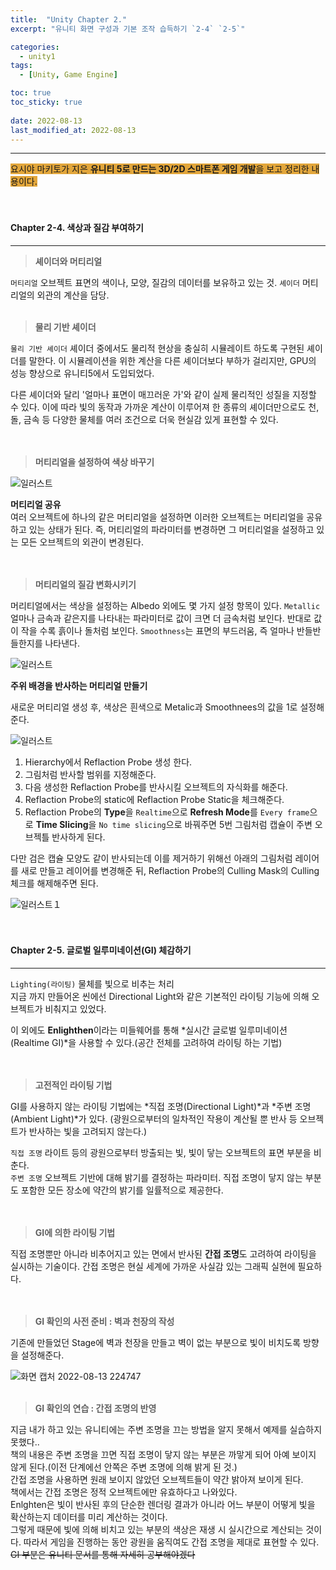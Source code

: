 ```yaml
---
title:  "Unity Chapter 2."
excerpt: "유니티 화면 구성과 기본 조작 습득하기 `2-4` `2-5`"

categories:
  - unity1
tags:
  - [Unity, Game Engine]

toc: true
toc_sticky: true
 
date: 2022-08-13
last_modified_at: 2022-08-13
---
```

--- 
<span style="background-color:#E2A63B">요시야 마키토가 지은 **유니티 5로 만드는 3D/2D 스마트폰 게임 개발**을 보고 정리한 내용이다.</span>  
<br>
<br> 
#### Chapter 2-4. 색상과 질감 부여하기    
---
 
> **셰이더와 머티리얼**

`머티리얼` 오브젝트 표면의 색이나, 모양, 질감의 데이터를 보유하고 있는 것.
`셰이더` 머티리얼의 외관의 계산을 담당.
<br>
<br>
> **물리 기반 셰이더**  

`물리 기반 셰이더` 셰이더 중에서도 물리적 현상을 충실히 시뮬레이트 하도록 구현된 셰이더를 말한다. 이 시뮬레이션을 위한 계산을 다른 셰이더보다 부하가 걸리지만, GPU의 성능 향상으로 유니티5에서 도입되었다.  
 
다른 셰이더와 달리 '얼마나 표면이 매끄러운 가'와 같이 실제 물리적인 성질을 지정할 수 있다. 이에 따라 빛의 동작과 가까운 계산이 이루어져 한 종류의 셰이더만으로도 천, 돌, 금속 등 다양한 물체를 여러 조건으로 더욱 현실감 있게 표현할 수 있다.  
<br>
<br>
> **머티리얼을 설정하여 색상 바꾸기**  

![일러스트](https://user-images.githubusercontent.com/106606698/184494513-4b267544-2a39-472b-bceb-1f2c8c34f90b.png)

**머티리얼 공유**  
여러 오브젝트에 하나의 같은 머티리얼을 설정하면 이러한 오브젝트는 머티리얼을 공유하고 있는 상태가 된다. 즉, 머티리얼의 파라미터를 변경하면 그 머티리얼을 설정하고 있는 모든 오브젝트의 외관이 변경된다.  
<br>
<br>
> **머티리얼의 질감 변화시키기**  

머리티얼에서는 색상을 설정하는 Albedo 외에도 몇 가지 설정 항목이 있다. 
`Metallic` 얼마나 금속과 같은지를 나타내는 파라미터로 값이 크면 더 금속처럼 보인다. 반대로 값이 작을 수록 흙이나 돌처럼 보인다. 
`Smoothness`는 표면의 부드러움, 즉 얼마나 반들반들한지를 나타낸다.  
 
![일러스트](https://user-images.githubusercontent.com/106606698/184495288-7ba81b5a-0b26-4d89-b406-d9b773d9badb.png)  

**주위 배경을 반사하는 머티리얼 만들기**  
 
새로운 머티리얼 생성 후, 색상은 흰색으로 Metalic과 Smoothnees의 값을 1로 설정해준다.  

![일러스트](https://user-images.githubusercontent.com/106606698/184496047-279591b0-af88-4453-aaa3-a755487a545b.png)  
 
1. Hierarchy에서 Reflaction Probe 생성 한다.  
2. 그림처럼 반사할 범위를 지정해준다.  
3. 다음 생성한 Reflaction Probe를 반사시킬 오브젝트의 자식화를 해준다.
4. Reflaction Probe의 static에 Reflaction Probe Static을 체크해준다.
5. Reflaction Probe의 **Type**을 `Realtime`으로 **Refresh Mode**를 `Every frame`으로 **Time Slicing**을 `No time slicing`으로 바꿔주면 5번 그림처럼 캡슐이 주변 오브젝틀 반사하게 된다.  

다만 검은 캡슐 모양도 같이 반사되는데 이를 제거하기 위해선 아래의 그림처럼 레이어를 새로 만들고 레이어를 변경해준 뒤, Reflaction Probe의 Culling Mask의 Culling 체크를 해제해주면 된다.  
 
![일러스트１](https://user-images.githubusercontent.com/106606698/184496052-6c6b9673-4c91-4f4c-95c0-9ae8e4044bbc.png)  
<br>
<br>
#### Chapter 2-5. 글로벌 일루미네이션(GI) 체감하기   
--- 

`Lighting(라이팅)` 물체를 빛으로 비추는 처리  
지금 까지 만들어온 씬에선 Directional Light와 같은 기본적인 라이팅 기능에 의해 오브젝트가 비춰지고 있었다.  
 
이 외에도 **Enlighthen**이라는 미들웨어를 통해 *실시간 글로벌 일루미네이션(Realtime GI)*을 사용할 수 있다.(공간 전체를 고려하여 라이팅 하는 기법)  
<br>
<br>
> **고전적인 라이팅 기법**  
 
GI를 사용하지 않는 라이팅 기법에는 *직접 조명(Directional Light)*과 *주변 조명(Ambient Light)*가 있다. (광원으로부터의 일차적인 작용이 계산될 뿐 반사 등 오브젝트가 반사하는 빛을 고려되지 않는다.)  
 
`직접 조명` 라이트 등의 광원으로부터 방출되는 빛, 빛이 닿는 오브젝트의 표면 부분을 비춘다.  
`주변 조명` 오브젝트 기반에 대해 밝기를 결정하는 파라미터. 직접 조명이 닿지 않는 부분도 포함한 모든 장소에 약간의 밝기를 일률적으로 제공한다.  
<br>
<br>
> **GI에 의한 라이팅 기법**  
 
직접 조명뿐만 아니라 비추어지고 있는 면에서 반사된 **간접 조명**도 고려하여 라이팅을 실시하는 기술이다. 
간접 조명은 현실 세계에 가까운 사실감 있는 그래픽 실현에 필요하다.  
<br>
<br>
>**GI 확인의 사전 준비 : 벽과 천장의 작성**  
 
기존에 만들었던 Stage에 벽과 천장을 만들고 벽이 없는 부분으로 빛이 비치도록 방향을 설정해준다.  

![화면 캡처 2022-08-13 224747](https://user-images.githubusercontent.com/106606698/184496997-4b703422-be76-4cce-b729-595762496db0.png)
<br>
<br>
> **GI 확인의 연습 : 간접 조명의 반영**  
 
지금 내가 하고 있는 유니티에는 주변 조명을 끄는 방법을 알지 못해서 예제를 실습하지 못했다..  
책의 내용은 주변 조명을 끄면 직접 조명이 닿지 않는 부분은 까맣게 되어 아예 보이지 않게 된다.(이전 단계에선 안쪽은 주변 조명에 의해 밝게 된 것.)  
간접 조명을 사용하면 원래 보이지 않았던 오브젝트들이 약간 밝아져 보이게 된다.  
책에서는 간접 조명은 정적 오브젝트에만 유효하다고 나와있다.  
Enlghten은 빛이 반사된 후의 단순한 렌더링 결과가 아니라 어느 부분이 어떻게 빛을 확산하는지 데이터를 미리 계산하는 것이다.  
그렇게 때문에 빛에 의해 비치고 있는 부분의 색상은 재생 시 실시간으로 계산되는 것이다. 따라서 게임을 진행하는 동안 광원을 움직여도 간접 조명을 제대로 표현할 수 있다.  
~~GI 부분은 유니티 문서를 통해 자세히 공부해야겠다~~